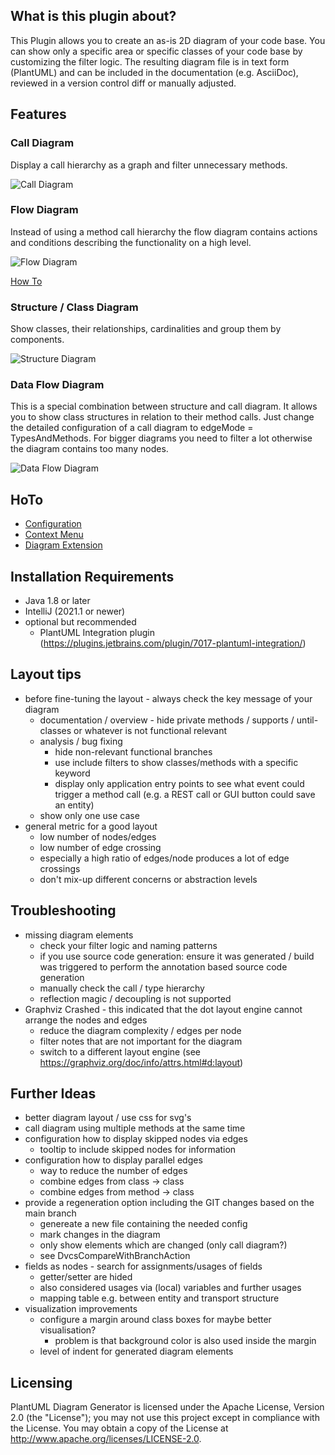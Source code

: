 ## What is this plugin about?

This Plugin allows you to create an as-is 2D diagram of your code base. You can show only a specific area or specific classes of your code base by customizing the filter logic. The resulting diagram file is in text form (PlantUML) and can be included in the documentation (e.g. AsciiDoc), reviewed in a version control diff or manually adjusted.

## Features

### Call Diagram

Display a call hierarchy as a graph and filter unnecessary methods.

![Call Diagram](example_call_diagram.svg)

### Flow Diagram

Instead of using a method call hierarchy the flow diagram contains actions and conditions describing the functionality on a high level.

![Flow Diagram](example_flow_diagram.svg)

[How To](howto_flow_diagram.md)

### Structure / Class Diagram

Show classes, their relationships, cardinalities and group them by components.

![Structure Diagram](example_structure_diagram.svg)

### Data Flow Diagram

This is a special combination between structure and call diagram. It allows you to show class structures in relation 
to their method calls. Just change the detailed configuration of a call diagram to edgeMode = TypesAndMethods. For bigger
diagrams you need to filter a lot otherwise the diagram contains too many nodes.

![Data Flow Diagram](example_dataflow_diagram.svg)

## HoTo 

* [Configuration](howto_configuration.md)
* [Context Menu](howto_context_menu.md)
* [Diagram Extension](howto_extension.md)


## Installation Requirements
* Java 1.8 or later
* IntelliJ (2021.1 or newer)
* optional but recommended
  * PlantUML Integration plugin (https://plugins.jetbrains.com/plugin/7017-plantuml-integration/)


## Layout tips
* before fine-tuning the layout - always check the key message of your diagram
  * documentation / overview - hide private methods / supports / until-classes or whatever is not functional relevant
  * analysis / bug fixing  
    * hide non-relevant functional branches 
    * use include filters to show classes/methods with a specific keyword
    * display only application entry points to see what event could trigger a method call (e.g. a REST call or GUI button could save an entity) 
  * show only one use case
* general metric for a good layout
  * low number of nodes/edges
  * low number of edge crossing
  * especially a high ratio of edges/node produces a lot of edge crossings
  * don't mix-up different concerns or abstraction levels

## Troubleshooting
* missing diagram elements
  * check your filter logic and naming patterns
  * if you use source code generation: ensure it was generated / build was triggered to perform the annotation based source code generation
  * manually check the call / type hierarchy
  * reflection magic / decoupling is not supported
* Graphviz Crashed - this indicated that the dot layout engine cannot arrange the nodes and edges
  * reduce the diagram complexity / edges per node
  * filter notes that are not important for the diagram
  * switch to a different layout engine (see https://graphviz.org/doc/info/attrs.html#d:layout)

## Further Ideas

* better diagram layout / use css for svg's
* call diagram using multiple methods at the same time
* configuration how to display skipped nodes via edges
  * tooltip to include skipped nodes for information
* configuration how to display parallel edges
  * way to reduce the number of edges
  * combine edges from class -> class
  * combine edges from method -> class
* provide a regeneration option including the GIT changes based on the main branch
  * genereate a new file containing the needed config
  * mark changes in the diagram
  * only show elements which are changed (only call diagram?)
  * see DvcsCompareWithBranchAction
* fields as nodes - search for assignments/usages of fields
  * getter/setter are hided
  * also considered usages via (local) variables and further usages
  * mapping table e.g. between entity and transport structure
* visualization improvements
  * configure a margin around class boxes for maybe better visualisation?
    * problem is that background color is also used inside the margin
  * level of indent for generated diagram elements

## Licensing

PlantUML Diagram Generator is licensed under the Apache License, Version 2.0 (the "License"); you may not use this project except in compliance with the License. You may obtain a copy of the License at http://www.apache.org/licenses/LICENSE-2.0.
